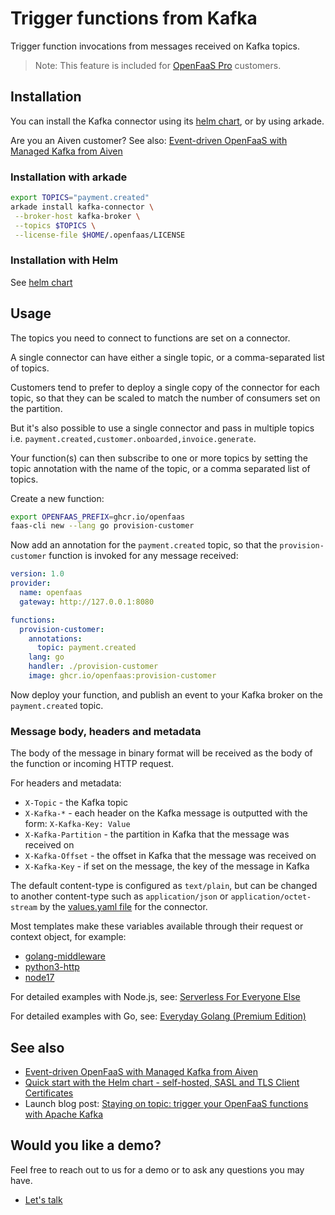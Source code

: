 # Trigger functions from Kafka

Trigger function invocations from messages received on Kafka topics.

> Note: This feature is included for [OpenFaaS Pro](https://openfaas.com/support/) customers.

## Installation

You can install the Kafka connector using its [helm chart](https://github.com/openfaas/faas-netes/tree/master/chart/kafka-connector), or by using arkade.

Are you an Aiven customer? See also: [Event-driven OpenFaaS with Managed Kafka from Aiven](https://www.openfaas.com/blog/openfaas-kafka-aiven/)

### Installation with arkade

```bash
export TOPICS="payment.created"
arkade install kafka-connector \
 --broker-host kafka-broker \
 --topics $TOPICS \
 --license-file $HOME/.openfaas/LICENSE
```

### Installation with Helm

See [helm chart](https://github.com/openfaas/faas-netes/tree/master/chart/kafka-connector)

## Usage

The topics you need to connect to functions are set on a connector.

A single connector can have either a single topic, or a comma-separated list of topics.

Customers tend to prefer to deploy a single copy of the connector for each topic, so that they can be scaled to match the number of consumers set on the partition.

But it's also possible to use a single connector and pass in multiple topics i.e. `payment.created,customer.onboarded,invoice.generate`.

Your function(s) can then subscribe to one or more topics by setting the topic annotation with the name of the topic, or a comma separated list of topics.

Create a new function:

```bash
export OPENFAAS_PREFIX=ghcr.io/openfaas
faas-cli new --lang go provision-customer
```

Now add an annotation for the `payment.created` topic, so that the `provision-customer` function is invoked for any message received:

```yaml
version: 1.0
provider:
  name: openfaas
  gateway: http://127.0.0.1:8080

functions:
  provision-customer:
    annotations:
      topic: payment.created
    lang: go
    handler: ./provision-customer
    image: ghcr.io/openfaas:provision-customer
```

Now deploy your function, and publish an event to your Kafka broker on the `payment.created` topic.

### Message body, headers and metadata

The body of the message in binary format will be received as the body of the function or incoming HTTP request.

For headers and metadata:

* `X-Topic` - the Kafka topic
* `X-Kafka-*` - each header on the Kafka message is outputted with the form: `X-Kafka-Key: Value`
* `X-Kafka-Partition` - the partition in Kafka that the message was received on
* `X-Kafka-Offset` - the offset in Kafka that the message was received on
* `X-Kafka-Key` - if set on the message, the key of the message in Kafka

The default content-type is configured as `text/plain`, but can be changed to another content-type such as `application/json` or `application/octet-stream` by the [values.yaml file](https://github.com/openfaas/faas-netes/blob/master/chart/kafka-connector/values.yaml) for the connector.

Most templates make these variables available through their request or context object, for example:

* [golang-middleware](https://github.com/openfaas/golang-http-template)
* [python3-http](https://github.com/openfaas/python-flask-template)
* [node17](https://docs.openfaas.com/cli/templates/#nodejs-templates-of-watchdog-template)

For detailed examples with Node.js, see: [Serverless For Everyone Else](https://gumroad.com/l/serverless-for-everyone-else)

For detailed examples with Go, see: [Everyday Golang (Premium Edition)](https://openfaas.gumroad.com/l/everyday-golang)

## See also

* [Event-driven OpenFaaS with Managed Kafka from Aiven](https://www.openfaas.com/blog/openfaas-kafka-aiven/)
* [Quick start with the Helm chart - self-hosted, SASL and TLS Client Certificates](https://github.com/openfaas/faas-netes/blob/master/chart/kafka-connector/quickstart.md)
* Launch blog post: [Staying on topic: trigger your OpenFaaS functions with Apache Kafka](https://www.openfaas.com/blog/kafka-connector/)

## Would you like a demo?

Feel free to reach out to us for a demo or to ask any questions you may have.

* [Let's talk](https://openfaas.com/support/)
